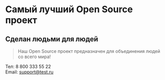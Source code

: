 # Самый лучший Open Source проект

## Сделан людьми для людей

> Наш Open Source проект предназначен для объединения людей со всего мира! 

Тел: 8 800 333 55 22  
Email: support@test.ru
